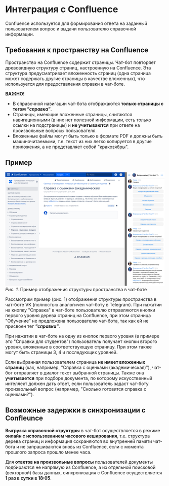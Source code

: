 # Интеграция с Confluence
Confluence используется для формирования ответа на заданный пользователем вопрос и выдачи пользователю справочной информации.

## Требования к пространству на Confluence
Пространство на Confluence содержит страницы. Чат-бот повторяет древовидную структуру страниц, настроенную на Confluence. Эта структура предусматривает вложенность страниц (одна страница может содержать другие страницы в качестве вложенных), что используется для предоставления справки в чат-боте.

**ВАЖНО!**
 * В справочной навигации чат-бота отображаются **только страницы с тегом *"справка"***.
 * Страницы, имеющие вложенные страницы, считаются навигационными (в них нет полезной информации, есть только ссылки на подстраницы) и **не учитываются** при ответе на произвольные вопросы пользователя.
 * Вложенные файлы могут быть только в формате PDF и должны быть машиночитаемыми, т.е. текст из них легко копируется в другие приложения, а не представляет собой "кракозябры".

## Пример

![Рис. 1. Пример отображения структуры пространства в чат-боте](images/confluence_chatbot.png)
*Рис. 1.* Пример отображения структуры пространства в чат-боте

Рассмотрим пример (рис. 1) отображения структуры пространства в чат-боте VK (полностью аналогичен чат-боту в Telegram). При нажатии на кнопку "Справка" в чат-боте пользователю отправляются кнопки первого уровня дерева страниц на Confluence, при этом страница "Обучение" не предложена пользователю чат-бота, так как ей не присвоен тег ***"справка"***.

При нажатии в чат-боте на одну из кнопок первого уровня (в примере это "Справки для студентов") пользователь получает кнопки второго уровня, вложенные в соответствующую страницу. При этом также могут быть страницы 3, 4 и последующих уровней.

Если выбранная пользователем страница **не имеет вложенных страниц** (как, например, "Справка с оценками (академическая)"), чат-бот отправляет в диалог текст выбранной страницы. Также она **учитывается** при подборе документа, по которому искусственный интеллект должен дать ответ, если пользователь задаст чат-боту произвольный вопрос (например, "Сколько готовится справка с оценками?").

## Возможные задержки в синхронизации с Confleunce
**Выгрузка справочной структуры** в чат-бот осуществляется в режиме **онлайн с использованием часового кеширования**, т.е. структура дерева страниц и информация сохраняются во внутренней памяти чат-бота и не запрашиваются вновь из Confluence, если с момента прошлого запроса прошло менее часа.

Для **ответов на произвольные вопросы** пользователей документы подбираются не напрямую из Confluence, а из отдельной поисковой (векторной) базы данных, синхронизация с Confluence осуществляется **1 раз в сутки в 18:05**.
